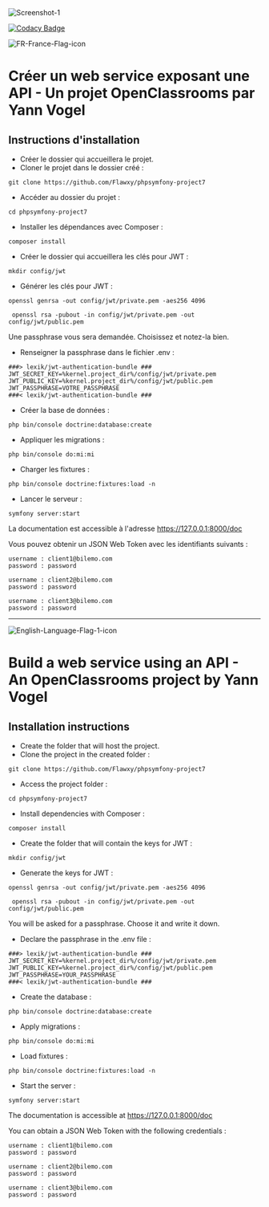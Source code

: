 <img src="https://i.ibb.co/KwjmzfC/doc.png" alt="Screenshot-1" />

[![Codacy Badge](https://app.codacy.com/project/badge/Grade/2bbeb09283a04056aacab52a0c3760cf)](https://www.codacy.com/manual/Flawxy/phpsymfony-project7?utm_source=github.com&amp;utm_medium=referral&amp;utm_content=Flawxy/phpsymfony-project7&amp;utm_campaign=Badge_Grade)

<img src="https://i.ibb.co/r2sV4QT/FR-France-Flag-icon.png" alt="FR-France-Flag-icon"/>

# Créer un web service exposant une API - Un projet OpenClassrooms par Yann Vogel

## Instructions d'installation

-  Créer le dossier qui accueillera le projet.
-  Cloner le projet dans le dossier créé :

`git clone https://github.com/Flawxy/phpsymfony-project7`

-  Accéder au dossier du projet :

`cd phpsymfony-project7`

-  Installer les dépendances avec Composer :

`composer install`

-  Créer le dossier qui accueillera les clés pour JWT :

`mkdir config/jwt`

-  Générer les clés pour JWT :

```
openssl genrsa -out config/jwt/private.pem -aes256 4096
 
 openssl rsa -pubout -in config/jwt/private.pem -out config/jwt/public.pem
```
Une passphrase vous sera demandée. Choisissez et notez-la bien.

-  Renseigner la passphrase dans le fichier .env :

```
###> lexik/jwt-authentication-bundle ###
JWT_SECRET_KEY=%kernel.project_dir%/config/jwt/private.pem
JWT_PUBLIC_KEY=%kernel.project_dir%/config/jwt/public.pem
JWT_PASSPHRASE=VOTRE_PASSPHRASE
###< lexik/jwt-authentication-bundle ###
```
-  Créer la base de données :

`php bin/console doctrine:database:create`

-  Appliquer les migrations :

`php bin/console do:mi:mi`

-  Charger les fixtures :

`php bin/console doctrine:fixtures:load -n`

-  Lancer le serveur :

`symfony server:start`

La documentation est accessible à l'adresse <https://127.0.0.1:8000/doc>

Vous pouvez obtenir un JSON Web Token avec les identifiants suivants :
```
username : client1@bilemo.com
password : password
```
```
username : client2@bilemo.com
password : password
```
```
username : client3@bilemo.com
password : password
```

----

<img src="https://i.ibb.co/z5XtvLj/English-Language-Flag-1-icon.png" alt="English-Language-Flag-1-icon"/>

# Build a web service using an API - An OpenClassrooms project by Yann Vogel

## Installation instructions

-  Create the folder that will host the project.
-  Clone the project in the created folder :

`git clone https://github.com/Flawxy/phpsymfony-project7`

-  Access the project folder :

`cd phpsymfony-project7`

-  Install dependencies with Composer :

`composer install`

-  Create the folder that will contain the keys for JWT :

`mkdir config/jwt`

-  Generate the keys for JWT :

```
openssl genrsa -out config/jwt/private.pem -aes256 4096
 
 openssl rsa -pubout -in config/jwt/private.pem -out config/jwt/public.pem
```
You will be asked for a passphrase. Choose it and write it down.

-  Declare the passphrase in the .env file :

```
###> lexik/jwt-authentication-bundle ###
JWT_SECRET_KEY=%kernel.project_dir%/config/jwt/private.pem
JWT_PUBLIC_KEY=%kernel.project_dir%/config/jwt/public.pem
JWT_PASSPHRASE=YOUR_PASSPHRASE
###< lexik/jwt-authentication-bundle ###
```
-  Create the database :

`php bin/console doctrine:database:create`

-  Apply migrations :

`php bin/console do:mi:mi`

-  Load fixtures :

`php bin/console doctrine:fixtures:load -n`

-  Start the server :

`symfony server:start`

The documentation is accessible at <https://127.0.0.1:8000/doc>

You can obtain a JSON Web Token with the following credentials :
```
username : client1@bilemo.com
password : password
```
```
username : client2@bilemo.com
password : password
```
```
username : client3@bilemo.com
password : password
```
